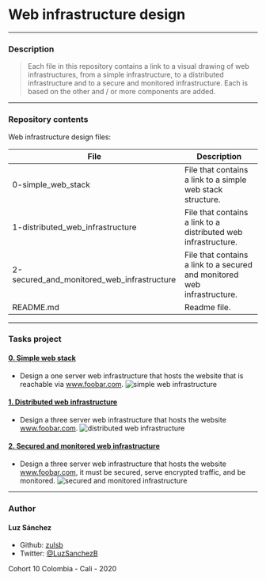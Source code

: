 # Web infrastructure design
---
### Description
> Each file in this repository contains a link to a visual drawing of web infrastructures,
> from a simple infrastructure, to a distributed infrastructure and to a secure and monitored infrastructure. 
> Each is based on the other and / or more components are added.
---
### Repository contents
Web infrastructure design files:

|   **File**   |   **Description**   |
| -------------- | --------------------- |
|0-simple_web_stack | File that contains a link to a simple web stack structure. |
|1-distributed_web_infrastructure | File that contains a link to a distributed web infrastructure. |
|2-secured_and_monitored_web_infrastructure | File that contains a link to a secured and monitored web infrastructure. |
|README.md | Readme file. |
---
### Tasks project
#### [0. Simple web stack](./0-simple_web_stack)
* Design a one server web infrastructure that hosts the website that is reachable via www.foobar.com.
![simple web infrastructure](https://drive.google.com/file/d/16z0NZ_mkH8tjMQHZEPRM8J8lAIBRhDDv/view)
#### [1. Distributed web infrastructure](./1-distributed_web_infrastructure)
* Design a three server web infrastructure that hosts the website www.foobar.com.
![distributed web infrastructure](https://drive.google.com/file/d/1R1ZeFN5cQG2-9i0iWiwwKZjDTYDNegnK/view)
#### [2. Secured and monitored web infrastructure](./2-secured_and_monitored_web_infrastructure)
* Design a three server web infrastructure that hosts the website www.foobar.com, it must be secured, serve encrypted traffic, and be monitored.
![secured and monitored infrastructure](https://drive.google.com/file/d/1kLLj-elJ4Rw3XuhU3HXV2K86fEpOGfRA/view)
---
### Author
#### Luz Sánchez
- Github: [zulsb](https://github.com/zulsb)
- Twitter: [@LuzSanchezB](https://twitter.com/LuzSanchezB)

Cohort 10
Colombia - Cali - 2020
